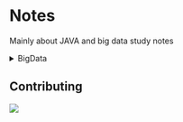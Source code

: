 

# Notes

Mainly about JAVA and big data study notes



 <details>
<summary>BigData</summary>
  <ul>
    <li><a href="BigData/Canal/1、Canal/Canal.md">Canal</a></li>
  </ul>
</details>




## Contributing

<a href="https://github.com/jiachuanH/Notes/graphs/contributors">
  <img src="../image/Notes.svg+xml" />
</a>
